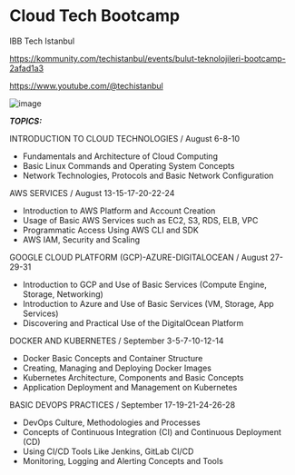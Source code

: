# Cloud Tech Bootcamp

IBB Tech Istanbul

https://kommunity.com/techistanbul/events/bulut-teknolojileri-bootcamp-2afad1a3

https://www.youtube.com/@techistanbul

![image](https://github.com/user-attachments/assets/6ada024f-8796-4116-b8e6-ed01404358ef)


_**TOPICS:**_

INTRODUCTION TO CLOUD TECHNOLOGIES / August 6-8-10

- Fundamentals and Architecture of Cloud Computing
- Basic Linux Commands and Operating System Concepts
- Network Technologies, Protocols and Basic Network Configuration

AWS SERVICES / August 13-15-17-20-22-24

- Introduction to AWS Platform and Account Creation
- Usage of Basic AWS Services such as EC2, S3, RDS, ELB, VPC
- Programmatic Access Using AWS CLI and SDK
- AWS IAM, Security and Scaling

GOOGLE CLOUD PLATFORM (GCP)-AZURE-DIGITALOCEAN / August 27-29-31

- Introduction to GCP and Use of Basic Services (Compute Engine, Storage, Networking)
- Introduction to Azure and Use of Basic Services (VM, Storage, App Services)
- Discovering and Practical Use of the DigitalOcean Platform

DOCKER AND KUBERNETES / September 3-5-7-10-12-14

- Docker Basic Concepts and Container Structure
- Creating, Managing and Deploying Docker Images
- Kubernetes Architecture, Components and Basic Concepts
- Application Deployment and Management on Kubernetes

BASIC DEVOPS PRACTICES / September 17-19-21-24-26-28

- DevOps Culture, Methodologies and Processes
- Concepts of Continuous Integration (CI) and Continuous Deployment (CD)
- Using CI/CD Tools Like Jenkins, GitLab CI/CD
- Monitoring, Logging and Alerting Concepts and Tools
